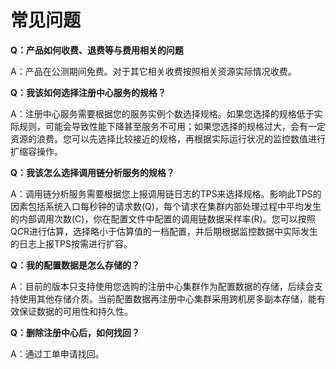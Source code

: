 # 常见问题



**Q：产品如何收费、退费等与费用相关的问题**

A：产品在公测期间免费。对于其它相关收费按照相关资源实际情况收费。 



**Q：我该如何选择注册中心服务的规格？**

A：注册中心服务需要根据您的服务实例个数选择规格。如果您选择的规格低于实际规则，可能会导致性能下降甚至服务不可用；如果您选择的规格过大，会有一定资源的浪费。您可以先选择比较接近的规格，再根据实际运行状况的监控数值进行扩缩容操作。



**Q：我该怎么选择调用链分析服务的规格？**

A：调用链分析服务需要根据您上报调用链日志的TPS来选择规格。影响此TPS的因素包括系统入口每秒钟的请求数(Q)，每个请求在集群内部处理过程中平均发生的内部调用次数(C)，你在配置文件中配置的调用链数据采样率(R)。您可以按照Q*C*R进行估算，选择略小于估算值的一档配置，并后期根据监控数据中实际发生的日志上报TPS按需进行扩容。



**Q：我的配置数据是怎么存储的？**

A：目前的版本只支持使用您选购的注册中心集群作为配置数据的存储，后续会支持使用其他存储介质。当前配置数据再注册中心集群采用跨机房多副本存储，能有效保证数据的可用性和持久性。



**Q：删除注册中心后，如何找回？**

A：通过工单申请找回。

